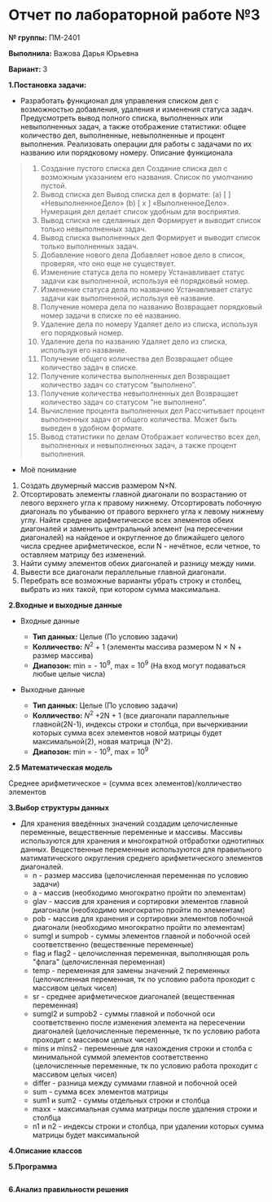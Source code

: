# Отчет по лабораторной работе №3

**№ группы:** ПМ-2401

**Выполнила:** Важова Дарья Юрьевна

**Вариант:** 3

**1.Постановка задачи:**

* Разработать функционал для управления списком дел с возможностью добавления, удаления и изменения статуса задач. Предусмотреть вывод полного списка, выполненных
или невыполненных задач, а также отображение статистики: общее количество дел, выполненные, невыполненные и процент выполнения. Реализовать операции для работы
с задачами по их названию или порядковому номеру.
Описание функционала
> 1. Создание пустого списка дел
Создание списка дел с возможным указанием его названия. Список по умолчанию
пустой.
> 2. Вывод списка дел
Вывод списка дел в формате:
(a) [ ] «НевыполненноеДело»
(b) [ x ] «ВыполненноеДело».
Нумерация дел делает список удобным для восприятия.
> 3. Вывод списка не сделанных дел
Формирует и выводит список только невыполненных задач.
> 4. Вывод списка выполненных дел
Формирует и выводит список только выполненных задач.
> 5. Добавление нового дела
Добавляет новое дело в список, проверяя, что оно еще не существует.
> 6. Изменение статуса дела по номеру
Устанавливает статус задачи как выполненной, используя её порядковый номер.
> 7. Изменение статуса дела по названию
Устанавливает статус задачи как выполненной, используя её название.
> 8. Получение номера дела по названию
Возвращает порядковый номер задачи в списке по её названию.
> 9. Удаление дела по номеру
Удаляет дело из списка, используя его порядковый номер.
> 10. Удаление дела по названию
Удаляет дело из списка, используя его название.
> 11. Получение общего количества дел
Возвращает общее количество задач в списке.
> 12. Получение количества выполненных дел
Возвращает количество задач со статусом “выполнено”.
> 13. Получение количества невыполненных дел
Возвращает количество задач со статусом “не выполнено”.
> 14. Вычисление процента выполненных дел
Рассчитывает процент выполненных задач от общего количества. Может быть
выведен в удобном формате.
> 15. Вывод статистики по делам
Отображает количество всех дел, выполненных и невыполненных задач, а также
процент выполнения.


* Моё понимание
1. Создать двумерный массив размером N×N. 
2. Отсортировать элементы главной диагонали по возрастанию от левого верхнего угла к правому нижнему. Отсортировать побочную диагональ по убыванию от правого верхнего угла к левому нижнему углу. Найти среднее арифметическое всех элементов обеих диагоналей и заменить центральный элемент (на пересечении диагоналей) на найденое и округленное до ближайшего целого числа среднее арифметическое, если N - нечётное, если четное, то оставляем матрицу без изменений.
3. Найти сумму элементов обеих диагоналей и разницу между ними.
4. Вывести все диагонали пераллельные главной диагонали.
5. Перебрать все возможные варианты убрать строку и столбец, выбрать из них такой, при котором сумма максимальна. 

**2.Входные и выходные данные**

* Входные данные
  * **Тип данных:** Целые (По условию задачи)
  * **Колличество:** $N^2$ + 1 (элементы массива
размером N × N + размер массива)
  * **Диапозон:** min = - $10^9$, max = $10^9$ (На вход могут подаваться любые целые числа)

* Выходные данные
  * **Тип данных:** Целые (По условию задачи)
  * **Колличество:** $N^2$ +2N + 1 (все диагонали параллельные главной(2N-1), индексы строки и столбца, при вычеркивании которых сумма всех элементов новой матрицы будет максимальной(2), новая матрица (N^2).
  * **Диапозон:** min = - $10^9$, max = $10^9$

**2.5 Математическая модель**

Среднее арифметическое = (сумма всех элементов)/колличество элементов

**3.Выбор структуры данных**

* Для хранения введённых значений создадим целочисленные переменные, вещественные переменные и массивы. Массивы используются для хранения и многократной отбработки однотипных данных. Вещественные переменные используются для правильного матиматического округления среднего арифметического элементов диагоналей.
  * n - размер массива (целочисленная переменная по условию задачи)
  * a - массив (необходимо многократно пройти по элементам)
  * glav - массив для хранения и сортировки элементов главной диагонали (необходимо многократно пройти по элементам)
  * pob -  массив для хранения и сортировки элементов побочной диагонали (необходимо многократно пройти по элементам)
  * sumgl и sumpob - суммы элементов главной и побочной осей соответственно (вещественные переменные)
  * flag и flag2 - целочисленная переменная, выполняющая роль "флага" (целочисленная переменная) 
  * temp - переменная для замены значений 2 переменных (целочисленная переменная, тк по условию работа проходит с массивом целых чисел)
  * sr - среднее арифметическое диагоналей (вещественная переменная)
  * sumgl2 и sumpob2 - суммы главной и побочной оси соответственно после изменения элемента на пересечении диагоналей (целочисленные переменные, тк по условию работа проходит с массивом целых чисел)
  * mins и mins2 - переменные для нахождения строки и столба с минимальной суммой элементов соответственно (целочисленные переменные, тк по условию работа проходит с массивом целых чисел)
  * differ - разница между суммами главной и побочной осей
  * sum - сумма всех элементов матрицы
  * sum1 и sum2 - суммы отдельных строки и столбца
  * maxx - максимальная сумма матрицы после удаления строки и столбца
  * n1 и n2  - индексы строки и столбца, при удалении которых сумма матрицы будет максимальной

**4.Описание классов**



**5.Программа**

 ```java

 ```

**6.Анализ правильности решения**
